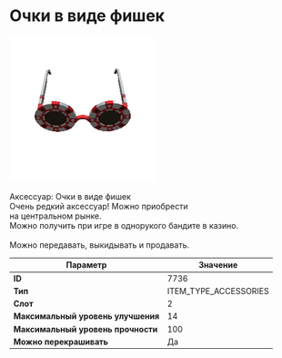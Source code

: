 # Очки в виде фишек

![Item Image](../img/7736.webp?raw=true)

Аксессуар: Очки в виде фишек<br>Очень редкий аксессуар! Можно приобрести<br>на центральном рынке.<br>Можно получить при игре в однорукого бандите в казино.<br><br>Можно передавать, выкидывать и продавать.


| Параметр | Значение |
|----------|----------|
| **ID** | 7736 |
| **Тип** | ITEM_TYPE_ACCESSORIES |
| **Слот** | 2 |
| **Максимальный уровень улучшения** | 14 |
| **Максимальный уровень прочности** | 100 |
| **Можно перекрашивать** | Да |

